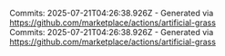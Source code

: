 Commits: 2025-07-21T04:26:38.926Z - Generated via https://github.com/marketplace/actions/artificial-grass
<br>
Commits: 2025-07-21T04:26:38.926Z - Generated via https://github.com/marketplace/actions/artificial-grass
<br>
